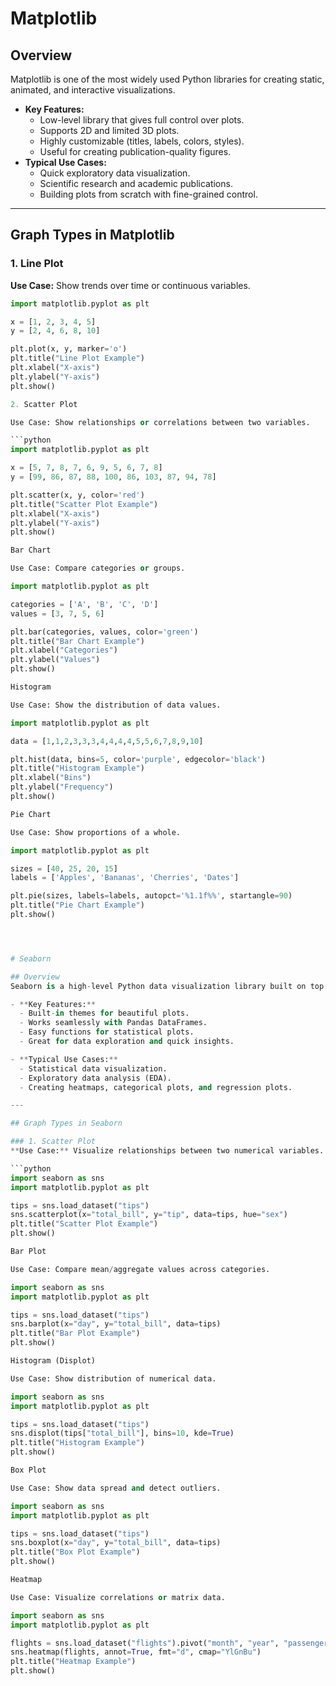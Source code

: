 # Matplotlib

## Overview
Matplotlib is one of the most widely used Python libraries for creating static, animated, and interactive visualizations.  
- **Key Features:**
  - Low-level library that gives full control over plots.
  - Supports 2D and limited 3D plots.
  - Highly customizable (titles, labels, colors, styles).
  - Useful for creating publication-quality figures.
- **Typical Use Cases:**  
  - Quick exploratory data visualization.  
  - Scientific research and academic publications.  
  - Building plots from scratch with fine-grained control.  

---

## Graph Types in Matplotlib

### 1. Line Plot
**Use Case:** Show trends over time or continuous variables.  

```python
import matplotlib.pyplot as plt

x = [1, 2, 3, 4, 5]
y = [2, 4, 6, 8, 10]

plt.plot(x, y, marker='o')
plt.title("Line Plot Example")
plt.xlabel("X-axis")
plt.ylabel("Y-axis")
plt.show()

2. Scatter Plot

Use Case: Show relationships or correlations between two variables.

```python
import matplotlib.pyplot as plt

x = [5, 7, 8, 7, 6, 9, 5, 6, 7, 8]
y = [99, 86, 87, 88, 100, 86, 103, 87, 94, 78]

plt.scatter(x, y, color='red')
plt.title("Scatter Plot Example")
plt.xlabel("X-axis")
plt.ylabel("Y-axis")
plt.show()

Bar Chart

Use Case: Compare categories or groups.

import matplotlib.pyplot as plt

categories = ['A', 'B', 'C', 'D']
values = [3, 7, 5, 6]

plt.bar(categories, values, color='green')
plt.title("Bar Chart Example")
plt.xlabel("Categories")
plt.ylabel("Values")
plt.show()

Histogram

Use Case: Show the distribution of data values.

import matplotlib.pyplot as plt

data = [1,1,2,3,3,3,4,4,4,4,5,5,6,7,8,9,10]

plt.hist(data, bins=5, color='purple', edgecolor='black')
plt.title("Histogram Example")
plt.xlabel("Bins")
plt.ylabel("Frequency")
plt.show()

Pie Chart

Use Case: Show proportions of a whole.

import matplotlib.pyplot as plt

sizes = [40, 25, 20, 15]
labels = ['Apples', 'Bananas', 'Cherries', 'Dates']

plt.pie(sizes, labels=labels, autopct='%1.1f%%', startangle=90)
plt.title("Pie Chart Example")
plt.show()




# Seaborn  

## Overview  
Seaborn is a high-level Python data visualization library built on top of Matplotlib. It provides a cleaner, simpler syntax and comes with attractive default styles and color themes.  

- **Key Features:**  
  - Built-in themes for beautiful plots.  
  - Works seamlessly with Pandas DataFrames.  
  - Easy functions for statistical plots.  
  - Great for data exploration and quick insights.  

- **Typical Use Cases:**  
  - Statistical data visualization.  
  - Exploratory data analysis (EDA).  
  - Creating heatmaps, categorical plots, and regression plots.  

---

## Graph Types in Seaborn  

### 1. Scatter Plot  
**Use Case:** Visualize relationships between two numerical variables.  

```python
import seaborn as sns
import matplotlib.pyplot as plt

tips = sns.load_dataset("tips")
sns.scatterplot(x="total_bill", y="tip", data=tips, hue="sex")
plt.title("Scatter Plot Example")
plt.show()

Bar Plot

Use Case: Compare mean/aggregate values across categories.

import seaborn as sns
import matplotlib.pyplot as plt

tips = sns.load_dataset("tips")
sns.barplot(x="day", y="total_bill", data=tips)
plt.title("Bar Plot Example")
plt.show()

Histogram (Displot)

Use Case: Show distribution of numerical data.

import seaborn as sns
import matplotlib.pyplot as plt

tips = sns.load_dataset("tips")
sns.displot(tips["total_bill"], bins=10, kde=True)
plt.title("Histogram Example")
plt.show()

Box Plot

Use Case: Show data spread and detect outliers.

import seaborn as sns
import matplotlib.pyplot as plt

tips = sns.load_dataset("tips")
sns.boxplot(x="day", y="total_bill", data=tips)
plt.title("Box Plot Example")
plt.show()

Heatmap

Use Case: Visualize correlations or matrix data.

import seaborn as sns
import matplotlib.pyplot as plt

flights = sns.load_dataset("flights").pivot("month", "year", "passengers")
sns.heatmap(flights, annot=True, fmt="d", cmap="YlGnBu")
plt.title("Heatmap Example")
plt.show()


